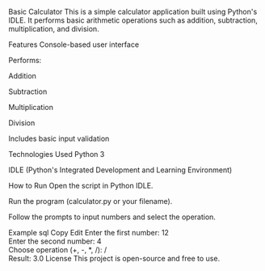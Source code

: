 Basic Calculator
This is a simple calculator application built using Python's IDLE. It performs basic arithmetic operations such as addition, subtraction, multiplication, and division.

Features
Console-based user interface

Performs:

Addition

Subtraction

Multiplication

Division

Includes basic input validation

Technologies Used
Python 3

IDLE (Python's Integrated Development and Learning Environment)

How to Run
Open the script in Python IDLE.

Run the program (calculator.py or your filename).

Follow the prompts to input numbers and select the operation.

Example
sql
Copy
Edit
Enter the first number: 12  
Enter the second number: 4  
Choose operation (+, -, *, /): /  
Result: 3.0
License
This project is open-source and free to use.

